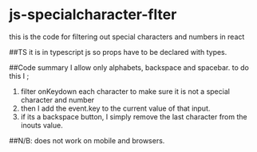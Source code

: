 # js-specialcharacter-flter
this is the code for filtering out special characters and numbers in  react

##TS
it is in typescript js so props have to be declared with types.

##Code summary
I allow only alphabets, backspace and spacebar. to do this I ;
  1. filter onKeydown each character to make sure it is not a special character and number
  2. then I add the event.key to the current value of that input.
  3. if its a backspace button, I simply remove the last character from the inouts value.
 
 ##N/B: does not work on mobile and browsers.
